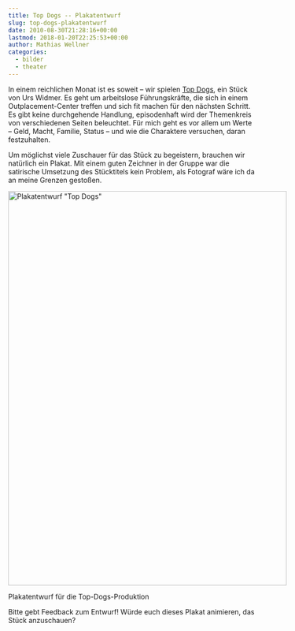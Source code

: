 ```yaml
---
title: Top Dogs -- Plakatentwurf
slug: top-dogs-plakatentwurf
date: 2010-08-30T21:28:16+00:00
lastmod: 2018-01-20T22:25:53+00:00
author: Mathias Wellner
categories:
  - bilder
  - theater
---
```

In einem reichlichen Monat ist es soweit &ndash; wir spielen [Top Dogs](http://de.wikipedia.org/wiki/Top_Dogs), ein Stück von Urs Widmer. Es geht um arbeitslose Führungskräfte, die sich in einem Outplacement-Center treffen und sich fit machen für den nächsten Schritt. Es gibt keine durchgehende Handlung, episodenhaft wird der Themenkreis von verschiedenen Seiten beleuchtet. Für mich geht es vor allem um Werte &ndash; Geld, Macht, Familie, Status &ndash; und wie die Charaktere versuchen, daran festzuhalten. 

Um möglichst viele Zuschauer für das Stück zu begeistern, brauchen wir natürlich ein Plakat. Mit einem guten Zeichner in der Gruppe war die satirische Umsetzung des Stücktitels kein Problem, als Fotograf wäre ich da an meine Grenzen gestoßen. 

<div style="width: 576px" class="wp-caption aligncenter">
  <a href="http://www.flickr.com/photos/mwellner/4942805074/" title="Plakatentwurf &quot;Top Dogs&quot; by mwellner, on Flickr"><img src="http://farm5.static.flickr.com/4102/4942805074_9d353eac5d_o.jpg" width="566" height="800" alt="Plakatentwurf &quot;Top Dogs&quot;" /></a>
  
  <p class="wp-caption-text">
    Plakatentwurf für die Top-Dogs-Produktion<br />
  </p>
</div>

Bitte gebt Feedback zum Entwurf! Würde euch dieses Plakat animieren, das Stück anzuschauen?
